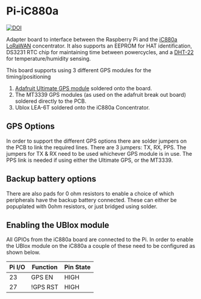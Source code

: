 # Pi-iC880a

[![DOI](https://zenodo.org/badge/98336361.svg)](https://zenodo.org/badge/latestdoi/98336361)

Adapter board to interface between the Raspberry Pi and the [iC880a LoRaWAN](https://wireless-solutions.de/products/radiomodules/ic880a.html) concentrator.  It also supports an EEPROM for HAT identification, DS3231 RTC chip for maintaining time between powercycles, and a [DHT-22](http://www.hobbytronics.co.uk/rht03-humidity-temp-sensor?keyword=dht22) for temperature/humidity sensing.

This board supports using 3 different GPS modules for the timing/positioning
 1. [Adafruit Ultimate GPS module](https://www.adafruit.com/product/746) soldered onto the board.  
 1. The MT3339 GPS modules (as used on the adafruit break out board) soldered directly to the PCB.  
 1. Ublox LEA-6T soldered onto the iC880a Concentrator.
 
 ## GPS Options
 In order to support the different GPS options there are solder jumpers on the PCB to link the required lines.  There are 3 jumpers: TX, RX, PPS.  The jumpers for TX & RX need to be used whichever GPS module is in use.  The PPS link is needed if using either the Ultimate GPS, or the MT3339.
 
 ## Backup battery options
 There are also pads for 0 ohm resistors to enable a choice of which peripherals have the backup battery connected.  These can either be popuplated with 0ohm resistors, or just bridged using solder.
 
 ## Enabling the UBlox module
 All GPIOs from the iC880a board are connected to the Pi.  In order to enable the UBlox module on the iC880a a couple of these need to be configured as shown below.
 
 | Pi I/O | Function | Pin State |
 | ------ | -------- | --------- |
 |  23    |  GPS  EN | HIGH      |
 |  27    | !GPS RST | HIGH      | 
